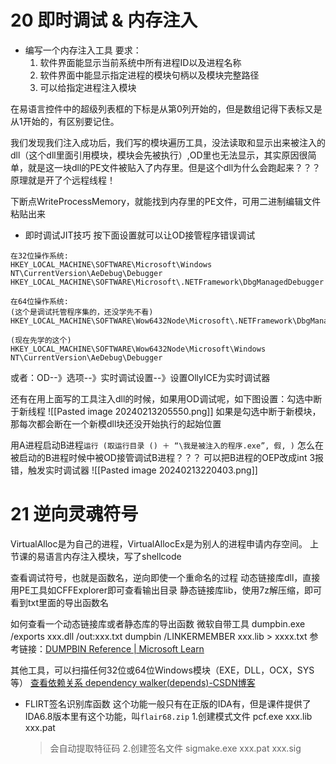 # 20 即时调试 & 内存注入
* 编写一个内存注入工具
要求：
	1. 软件界面能显示当前系统中所有进程ID以及进程名称
	2. 软件界面中能显示指定进程的模块句柄以及模块完整路径
	3. 可以给指定进程注入模块


在易语言控件中的超级列表框的下标是从第0列开始的，但是数组记得下表标又是从1开始的，有区别要记住。

我们发现我们注入成功后，我们写的模块遍历工具，没法读取和显示出来被注入的dll（这个dll里面引用模块，模块会先被执行）,OD里也无法显示，其实原因很简单，就是这一块dll的PE文件被贴入了内存里。但是这个dll为什么会跑起来？？？原理就是开了个远程线程！

下断点WriteProcessMemory，就能找到内存里的PE文件，可用二进制编辑文件粘贴出来

* 即时调试JIT技巧
按下面设置就可以让OD接管程序错误调试
```
在32位操作系统:
HKEY_LOCAL_MACHINE\SOFTWARE\Microsoft\Windows NT\CurrentVersion\AeDebug\Debugger
HKEY_LOCAL_MACHINE\SOFTWARE\Microsoft\.NETFramework\DbgManagedDebugger

在64位操作系统: 
(这个是调试托管程序集的，还没学先不看) HKEY_LOCAL_MACHINE\SOFTWARE\Wow6432Node\Microsoft\.NETFramework\DbgManagedDebugger

(现在先学的这个)
HKEY_LOCAL_MACHINE\SOFTWARE\Wow6432Node\Microsoft\Windows NT\CurrentVersion\AeDebug\Debugger
```

或者：OD--》选项--》实时调试设置--》设置OllyICE为实时调试器

还有在用上面写的工具注入dll的时候，如果用OD调试呢，如下图设置：勾选中断于新线程
![[Pasted image 20240213205550.png]]
如果是勾选中断于新模块，那每次都会断在一个新模dll块还没开始执行的起始位置

用A进程启动B进程`运行 (取运行目录 () ＋ “\我是被注入的程序.exe”, 假, )`
怎么在被启动的B进程时候中被OD接管调试B进程？？？
可以把B进程的OEP改成int 3报错，触发实时调试器
![[Pasted image 20240213220403.png]]

# 21 逆向灵魂符号
VirtualAlloc是为自己的进程，VirtualAllocEx是为别人的进程申请内存空间。
上节课的易语言内存注入模块，写了shellcode

查看调试符号，也就是函数名，逆向即使一个重命名的过程
动态链接库dll，直接用PE工具如CFFExplorer即可查看输出目录
静态链接库lib，使用7z解压缩，即可看到txt里面的导出函数名


如何查看一个动态链接库或者静态库的导出函数
微软自带工具
dumpbin.exe /exports xxx.dll /out:xxx.txt
dumpbin /LINKERMEMBER xxx.lib > xxxx.txt
参考链接：[DUMPBIN Reference | Microsoft Learn](https://learn.microsoft.com/en-us/cpp/build/reference/dumpbin-reference?view=msvc-170)

其他工具，可以扫描任何32位或64位Windows模块（EXE，DLL，OCX，SYS等）
[查看依赖关系 dependency walker(depends)-CSDN博客](https://blog.csdn.net/xp178171640/article/details/116836525)

* FLIRT签名识别库函数
这个功能一般只有在正版的IDA有，但是课件提供了IDA6.8版本里有这个功能，叫`flair68.zip`
1.创建模式文件 pcf.exe xxx.lib xxx.pat
	>会自动提取特征码
2.创建签名文件 sigmake.exe xxx.pat xxx.sig
